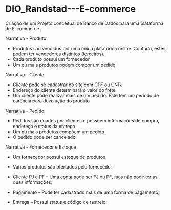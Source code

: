 # DIO_Randstad---E-commerce

Criação de um Projeto conceitual de Banco de Dados para uma plataforma de E-commerce.

Narrativa - Produto
- Produtos são vendidos por uma única plataforma online. Contudo, estes podem ter vendedores distintos (terceiros).
- Cada produto possui um fornecedor
- Um ou mais produtos podem compor um pedido

Narrativa - Cliente
- Cliente pode se cadastrar no site com CPF ou CNPJ
- Endereço do cliente determinará o valor do frete
- Um cliente pode realizar mais de um pedido. Este tem um período de carência para devolução do produto

Narrativa - Pedido
- Pedidos são criados por clientes e possuem informações de compra, endereço e status da entrega
- Um ou mais produtos compõem um pedido
- O pedido pode ser cancelado

Narrativa - Fornecedor e Estoque
- Um fornecedor possui estoque de produtos
- Vários produtos são ofertados pelo fornecedor

- Cliente PJ e PF – Uma conta pode ser PJ ou PF, mas não pode ter as duas informações;
- Pagamento – Pode ter cadastrado mais de uma forma de pagamento;
- Entrega – Possui status e código de rastreio;

